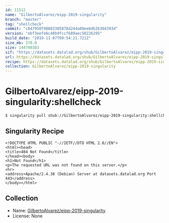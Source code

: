 ```yaml
---
id: 11512
name: "GilbertoAlvarez/eipp-2019-singularity"
branch: "master"
tag: "shellcheck"
commit: "c847950f98883305878d244a09ee6db2b304393d"
version: "ebf3eefe6c48b9fccf689aec50226295"
build_date: "2019-11-07T09:54:21.721Z"
size_mb: 378.0
size: 144740383
sif: "https://datasets.datalad.org/shub/GilbertoAlvarez/eipp-2019-singularity/shellcheck/2019-11-07-c847950f-ebf3eefe/ebf3eefe6c48b9fccf689aec50226295.sif"
url: https://datasets.datalad.org/shub/GilbertoAlvarez/eipp-2019-singularity/shellcheck/2019-11-07-c847950f-ebf3eefe/
recipe: https://datasets.datalad.org/shub/GilbertoAlvarez/eipp-2019-singularity/shellcheck/2019-11-07-c847950f-ebf3eefe/Singularity
collection: GilbertoAlvarez/eipp-2019-singularity
---
```


# GilbertoAlvarez/eipp-2019-singularity:shellcheck

```bash
$ singularity pull shub://GilbertoAlvarez/eipp-2019-singularity:shellcheck
```

## Singularity Recipe

```singularity
<!DOCTYPE HTML PUBLIC "-//IETF//DTD HTML 2.0//EN">
<html><head>
<title>404 Not Found</title>
</head><body>
<h1>Not Found</h1>
<p>The requested URL was not found on this server.</p>
<hr>
<address>Apache/2.4.38 (Debian) Server at datasets.datalad.org Port 443</address>
</body></html>
```

## Collection

 - Name: [GilbertoAlvarez/eipp-2019-singularity](https://github.com/GilbertoAlvarez/eipp-2019-singularity)
 - License: None

